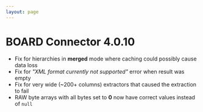 ```yaml
---
layout: page
---
```


# BOARD Connector 4.0.10

- Fix for hierarchies in **merged** mode where caching could possibly cause data loss
- Fix for *"XML format  currently not supported"* error when result was empty
- Fix for very wide (~200+ columns) extractors that caused the extraction to fail
- RAW byte arrays with all bytes set to **0** now have correct values instead of `null`